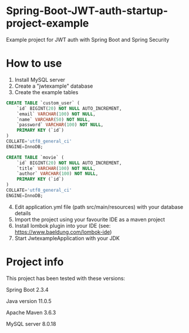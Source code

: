# Spring-Boot-JWT-auth-startup-project-example
 Example project for JWT auth with Spring Boot and Spring Security

# How to use

1) Install MySQL server
2) Create a "jwtexample" database
3) Create the example tables
```sql
CREATE TABLE `custom_user` (
	`id` BIGINT(20) NOT NULL AUTO_INCREMENT,
	`email` VARCHAR(100) NOT NULL,
	`name` VARCHAR(50) NOT NULL,
	`password` VARCHAR(100) NOT NULL,
	PRIMARY KEY (`id`)
)
COLLATE='utf8_general_ci'
ENGINE=InnoDB;

CREATE TABLE `movie` (
	`id` BIGINT(20) NOT NULL AUTO_INCREMENT,
	`title` VARCHAR(100) NOT NULL,
	`author` VARCHAR(100) NOT NULL,
	PRIMARY KEY (`id`)
)
COLLATE='utf8_general_ci'
ENGINE=InnoDB;
```
4) Edit application.yml file (path  src/main/resources) with your database details
5) Import the project using your favourite IDE as a maven project
6) Install lombok plugin into your IDE (see: https://www.baeldung.com/lombok-ide)
7) Start JwtexampleApplication with your JDK

# Project info

This project has been tested with these versions:

Spring Boot 2.3.4

Java version 11.0.5

Apache Maven 3.6.3

MySQL server 8.0.18
